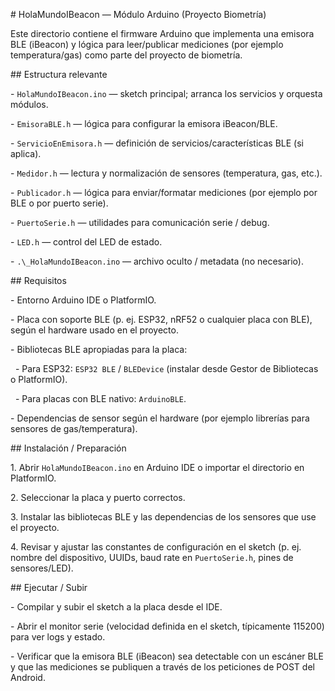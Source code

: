 \# HolaMundoIBeacon — Módulo Arduino (Proyecto Biometría)



Este directorio contiene el firmware Arduino que implementa una emisora BLE (iBeacon) y lógica para leer/publicar mediciones (por ejemplo temperatura/gas) como parte del proyecto de biometría. 



\## Estructura relevante

\- `HolaMundoIBeacon.ino` — sketch principal; arranca los servicios y orquesta módulos.

\- `EmisoraBLE.h` — lógica para configurar la emisora iBeacon/BLE.

\- `ServicioEnEmisora.h` — definición de servicios/características BLE (si aplica).

\- `Medidor.h` — lectura y normalización de sensores (temperatura, gas, etc.).

\- `Publicador.h` — lógica para enviar/formatar mediciones (por ejemplo por BLE o por puerto serie).

\- `PuertoSerie.h` — utilidades para comunicación serie / debug.

\- `LED.h` — control del LED de estado.

\- `.\_HolaMundoIBeacon.ino` — archivo oculto / metadata (no necesario).



\## Requisitos

\- Entorno Arduino IDE o PlatformIO.

\- Placa con soporte BLE (p. ej. ESP32, nRF52 o cualquier placa con BLE), según el hardware usado en el proyecto.

\- Bibliotecas BLE apropiadas para la placa:

&nbsp;   - Para ESP32: `ESP32 BLE` / `BLEDevice` (instalar desde Gestor de Bibliotecas o PlatformIO).

&nbsp;   - Para placas con BLE nativo: `ArduinoBLE`.

\- Dependencias de sensor según el hardware (por ejemplo librerías para sensores de gas/temperatura).



\## Instalación / Preparación

1\. Abrir `HolaMundoIBeacon.ino` en Arduino IDE o importar el directorio en PlatformIO.

2\. Seleccionar la placa y puerto correctos.

3\. Instalar las bibliotecas BLE y las dependencias de los sensores que use el proyecto.

4\. Revisar y ajustar las constantes de configuración en el sketch (p. ej. nombre del dispositivo, UUIDs, baud rate en `PuertoSerie.h`, pines de sensores/LED).



\## Ejecutar / Subir

\- Compilar y subir el sketch a la placa desde el IDE.

\- Abrir el monitor serie (velocidad definida en el sketch, típicamente 115200) para ver logs y estado.

\- Verificar que la emisora BLE (iBeacon) sea detectable con un escáner BLE y que las mediciones se publiquen a través de los peticiones 
de POST del Android.




